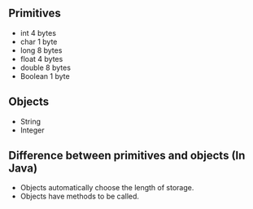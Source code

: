## Primitives

* int 4 bytes
* char 1 byte
* long 8 bytes
* float 4 bytes
* double 8 bytes
* Boolean 1 byte

## Objects

* String
* Integer

## Difference between primitives and objects (In Java)

* Objects automatically choose the length of storage.
* Objects have methods to be called.
